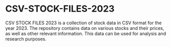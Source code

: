 # CSV-STOCK-FILES-2023
CSV STOCK FILES 2023 is a collection of stock data in CSV format for the year 2023. The repository contains data on various stocks and their prices, as well as other relevant information. This data can be used for analysis and research purposes.

